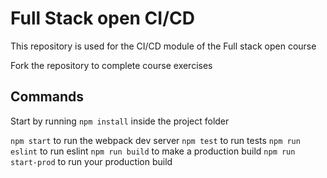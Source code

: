 # Full Stack open CI/CD

This repository is used for the CI/CD module of the Full stack open course

Fork the repository to complete course exercises

## Commands

Start by running `npm install` inside the project folder


`npm start` to run the webpack dev server
`npm test` to run tests
`npm run eslint` to run eslint
`npm run build` to make a production build
`npm run start-prod` to run your production build
